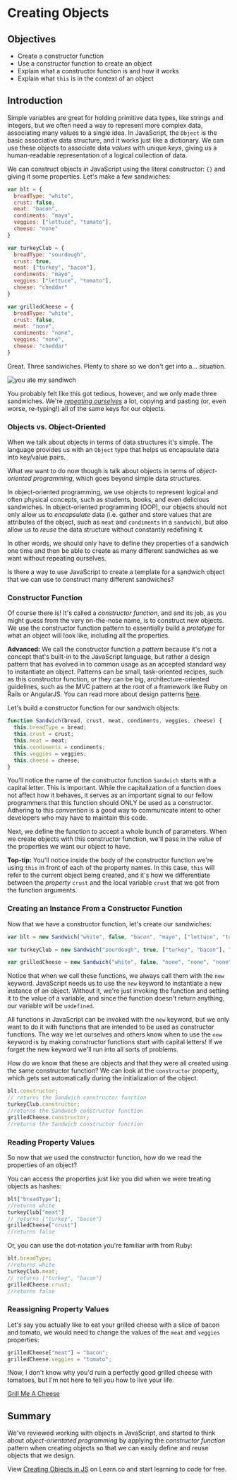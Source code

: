 # Creating Objects

## Objectives
+ Create a constructor function
+ Use a constructor function to create an object
+ Explain what a constructor function is and how it works
+ Explain what `this` is in the context of an object

## Introduction

Simple variables are great for holding primitive data types, like strings and integers, but we often need a way to represent more complex data, associating many values to a single idea. In JavaScript, the `Object` is the basic associative data structure, and it works just like a dictionary. We can use these objects to associate data *values* with unique *keys*, giving us a human-readable representation of a logical collection of data.

We can construct objects in JavaScript using the literal constructor:
`{}` and giving it some properties. Let's make a few sandwiches:

```js
var blt = {
  breadType: "white",
  crust: false,
  meat: "bacon",
  condiments: "mayo",
  veggies: ["lettuce", "tomato"],
  cheese: "none"
}

var turkeyClub = {
  breadType: "sourdough",
  crust: true,
  meat: ["turkey", "bacon"],
  condiments: "mayo",
  veggies: ["lettuce", "tomato"],
  cheese: "cheddar"
}

var grilledCheese = {
  breadType: "white",
  crust: false,
  meat: "none",
  condiments: "none",
  veggies: "none",
  cheese: "cheddar"
}

```

Great. Three sandwiches. Plenty to share so we don't get into a...
situation.

![you ate my sandiwch](http://i.giphy.com/BeurjzzpsYwqQ.gif)

You probably felt like this got tedious, however, and we only made three sandwiches. We're *[repeating ourselves](https://en.wikipedia.org/wiki/Don%27t_repeat_yourself)* a lot, copying and pasting (or, even worse, re-typing!) all of the same keys for our objects.

### Objects vs. Object-Oriented

When we talk about objects in terms of data structures it's simple. The language
provides us with an `Object` type that helps us encapsulate data into
key/value pairs.

What we want to do now though is talk about objects in terms of
*object-oriented programming*, which goes beyond simple data structures.

In object-oriented programming, we use objects to represent logical and
often physical concepts, such as students, books, and even delicious
sandwiches. In object-oriented programming (OOP), our objects should
not only allow us to *encapsulate* data (i.e. gather and store values
that are attributes of the object, such as `meat` and `condiments` in a
`sandwich`), but also allow us to *reuse* the data structure without
constantly redefining it.

In other words, we should only have to define they properties of a sandwich
one time and then be able to create as many different sandwiches as we
want without repeating ourselves.

Is there a way to use JavaScript to create a template for a sandwich object that we can use
to construct many different sandwiches?

### Constructor Function

Of course there is! It's called a *constructor function*, and and its job, as you might guess from the very on-the-nose name, is to construct new objects. We use the constructor function pattern to essentially build a *prototype* for what an object will look like, including all the properties.

**Advanced:** We call the constructor function a *pattern* because it's
not a concept that's built-in to the JavaScript language, but rather a
design pattern that has evolved in to common usage as an accepted
standard way to instantiate an object. Patterns can be small,
task-oriented recipes, such as this constructor function, or they can be
big, architecture-oriented guidelines, such as the MVC pattern at the
root of a framework like Ruby on Rails or AngularJS. You can read more about design
patterns [here](http://www.oodesign.com/).

Let's build a constructor function for our sandwich objects:

```js
function Sandwich(bread, crust, meat, condiments, veggies, cheese) {
  this.breadType = bread;
  this.crust = crust;
  this.meat = meat;
  this.condiments = condiments;
  this.veggies = veggies;
  this.cheese = cheese;
}
```

You'll notice the name of the constructor function `Sandwich` starts with a capital letter. This is important. While the capitalization of a function does not affect how it behaves, it serves as an important signal to our fellow programmers that this function should ONLY be used as a constructor. Adhering to this *convention* is a good way to communicate intent to other developers who may have to maintain this code.

Next, we define the function to accept a whole bunch of parameters. When we create objects with this constructor function, we'll pass in the value of the properties we want our object to have.

**Top-tip:** You'll notice inside the body of the constructor function we're using `this` in front of each of the property names. In this case, `this` will refer to the current object being created, and it's how we differentiate between the *property* `crust` and the local variable `crust` that we got from the function arguments.

### Creating an Instance From a Constructor Function

Now that we have a constructor function, let's create our sandwiches:

```js
var blt = new Sandwich("white", false, "bacon", "mayo", ["lettuce", "tomato"], "none");

var turkeyClub = new Sandwich("sourdough", true, ["turkey", "bacon"], "mayo", ["lettuce", "tomato"], "cheddar");

var grilledCheese = new Sandwich("white", false, "none", "none", "none", "cheddar");
```

Notice that when we call these functions, we always call them with the `new` keyword. JavaScript needs us to use the `new` keyword to instantiate a new instance of an object. Without it, we're just invoking the function and setting it to the value of a variable, and since the function doesn't return anything, our variable will be `undefined`.

All functions in JavaScript can be invoked with the `new` keyword, but we only want to do it with functions that are intended to be used as constructor functions. The way we let ourselves and others know when to use the `new` keyword is by making constructor functions start with capital letters! If we forget the new keyword we'll run into all sorts of problems.

How do we know that these are objects and that they were all created using the same constructor function?  We can look at the `constructor` property, which gets set automatically during the initialization of the object.

```js
blt.constructor;
// returns the Sandwich constructor function
turkeyClub.constructor;
//returns the Sandwich constructor function
grilledCheese.constructor;
//returns the Sandwich constructor function
```

### Reading Property Values

So now that we used the constructor function, how do we read the properties of an object?

You can access the properties just like you did when we were treating objects as hashes:

```js
blt["breadType"];
//returns white
turkeyClub["meat"]
// returns ["turkey", "bacon"]
grilledCheese["crust"]
//returns false
```

Or, you can use the dot-notation you're familiar with from Ruby:

```js
blt.breadType;
//returns white
turkeyClub.meat;
// returns ["turkey", "bacon"]
grilledCheese.crust;
//returns false
```

### Reassigning Property Values

Let's say you actually like to eat your grilled cheese with a slice of bacon and tomato, we would need to change the values of the `meat` and `veggies` properties:

```js
grilledCheese["meat"] = "bacon";
grilledCheese.veggies = "tomato";
```

!Now, I don't know why you'd ruin a perfectly good grilled cheese with
tomatoes, but I'm not here to tell you how to live your life.

[Grill Me A Cheese](http://66.media.tumblr.com/tumblr_lls1snZ1AI1qi7deco1_500.gif)

## Summary

We've reviewed working with objects in JavaScript, and started to think
about *object-orientated programming* by applying the *constructor
function* pattern when creating objects so that we can easily define and
reuse objects that we design.

<p class='util--hide'>View <a href='https://learn.co/lessons/js-create-objects-readme'>Creating Objects in JS</a> on Learn.co and start learning to code for free.</p>
